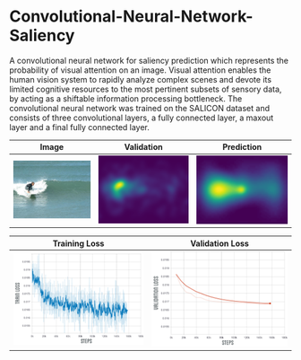 # Convolutional-Neural-Network-Saliency
A convolutional neural network for saliency prediction which represents the probability of visual attention on an image.
Visual attention enables the human vision system to rapidly analyze complex scenes and devote its limited cognitive resources to the most pertinent subsets of sensory data, by acting as a shiftable information processing bottleneck.
The convolutional neural network was trained on the SALICON dataset and consists of three convolutional layers, a fully connected layer, a maxout layer and a final fully connected layer.

|Image|Validation|Prediction|
|-----|----------|----------|
|![](outputs/image.png)|![](outputs/validation.png)|![](outputs/prediction.png)|

|Training Loss|Validation Loss|
|-------------|---------------|
|![](outputs/train-loss.png)|![](outputs/validation-loss.png)|
